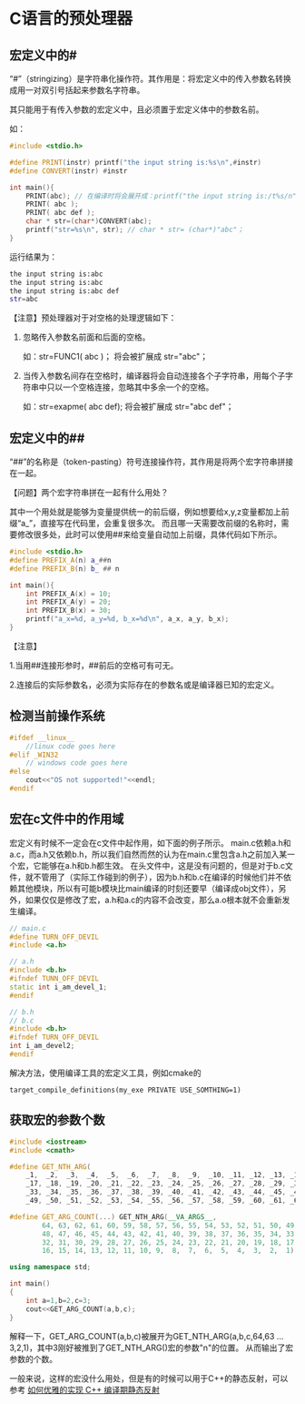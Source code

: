 # C语言的预处理器

## 宏定义中的\#

“\#”（stringizing）是字符串化操作符。其作用是：将宏定义中的传入参数名转换成用一对双引号括起来参数名字符串。

其只能用于有传入参数的宏定义中，且必须置于宏定义体中的参数名前。

如：

```cpp
#include <stdio.h>

#define PRINT(instr) printf("the input string is:%s\n",#instr)
#define CONVERT(instr) #instr

int main(){
    PRINT(abc); // 在编译时将会展开成：printf("the input string is:/t%s/n","abc");
    PRINT( abc );
    PRINT( abc def );
    char * str=(char*)CONVERT(abc); 
    printf("str=%s\n", str); // char * str= (char*)"abc"；
}
```

运行结果为：
```bash
the input string is:abc
the input string is:abc
the input string is:abc def
str=abc
```

【注意】预处理器对于对空格的处理逻辑如下：

1. 忽略传入参数名前面和后面的空格。

   如：str=FUNC1(   abc )； 将会被扩展成 str="abc"；

2. 当传入参数名间存在空格时，编译器将会自动连接各个子字符串，用每个子字符串中只以一个空格连接，忽略其中多余一个的空格。

   如：str=exapme( abc    def); 将会被扩展成 str="abc def"；


## 宏定义中的\#\#

“\#\#”的名称是（token-pasting）符号连接操作符，其作用是将两个宏字符串拼接在一起。

【问题】两个宏字符串拼在一起有什么用处？

其中一个用处就是能够为变量提供统一的前后缀，例如想要给x,y,z变量都加上前缀“a_”，直接写在代码里，会重复很多次。
而且哪一天需要改前缀的名称时，需要修改很多处，此时可以使用\#\#来给变量自动加上前缀，具体代码如下所示。

```cpp
#include <stdio.h>
#define PREFIX_A(n) a_##n
#define PREFIX_B(n) b_ ## n

int main(){
    int PREFIX_A(x) = 10;
    int PREFIX_A(y) = 20;
    int PREFIX_B(x) = 30;
    printf("a_x=%d, a_y=%d, b_x=%d\n", a_x, a_y, b_x);
}
```

【注意】

1.当用\#\#连接形参时，\#\#前后的空格可有可无。

2.连接后的实际参数名，必须为实际存在的参数名或是编译器已知的宏定义。



## 检测当前操作系统

```cpp
#ifdef __linux__ 
    //linux code goes here
#elif _WIN32
    // windows code goes here
#else
    cout<<"OS not supported!"<<endl;
#endif
```


## 宏在c文件中的作用域

宏定义有时候不一定会在c文件中起作用，如下面的例子所示。
main.c依赖a.h和a.c，而a.h又依赖b.h，所以我们自然而然的认为在main.c里包含a.h之前加入某一个宏，它能够在a.h和b.h都生效。
在头文件中，这是没有问题的，但是对于b.c文件，就不管用了（实际工作碰到的例子），因为b.h和b.c在编译的时候他们并不依赖其他模块，所以有可能b模块比main编译的时刻还要早（编译成obj文件），另外，如果仅仅是修改了宏，a.h和a.c的内容不会改变，那么a.o根本就不会重新发生编译。

```cpp
// main.c
#define TURN_OFF_DEVIL
#include <a.h>

// a.h
#include <b.h>
#ifndef TUNN_OFF_DEVIL
static int i_am_devel_1;
#endif

// b.h
// b.c
#include <b.h>
#ifndef TURN_OFF_DEVIL
int i_am_devel2;
#endif
```
解决方法，使用编译工具的宏定义工具，例如cmake的
```cppmake
target_compile_definitions(my_exe PRIVATE USE_SOMTHING=1)
```

## 获取宏的参数个数

```cpp
#include <iostream>
#include <cmath>

#define GET_NTH_ARG(                                                                        \
    _1,  _2,  _3,  _4,  _5,  _6,  _7,  _8,  _9,  _10, _11, _12, _13, _14, _15, _16,         \
    _17, _18, _19, _20, _21, _22, _23, _24, _25, _26, _27, _28, _29, _30, _31, _32,         \
    _33, _34, _35, _36, _37, _38, _39, _40, _41, _42, _43, _44, _45, _46, _47, _48,         \
    _49, _50, _51, _52, _53, _54, _55, _56, _57, _58, _59, _60, _61, _62, _63, _64, n, ...) n

#define GET_ARG_COUNT(...) GET_NTH_ARG(__VA_ARGS__,                     \
        64, 63, 62, 61, 60, 59, 58, 57, 56, 55, 54, 53, 52, 51, 50, 49, \
        48, 47, 46, 45, 44, 43, 42, 41, 40, 39, 38, 37, 36, 35, 34, 33, \
        32, 31, 30, 29, 28, 27, 26, 25, 24, 23, 22, 21, 20, 19, 18, 17, \
        16, 15, 14, 13, 12, 11, 10, 9,  8,  7,  6,  5,  4,  3,  2,  1)

using namespace std;

int main()
{
    int a=1,b=2,c=3;
    cout<<GET_ARG_COUNT(a,b,c);
}

```

解释一下，GET_ARG_COUNT(a,b,c)被展开为GET_NTH_ARG(a,b,c,64,63 ... 3,2,1)，其中3刚好被推到了GET_NTH_ARG()宏的参数"n"的位置。
从而输出了宏参数的个数。

一般来说，这样的宏没什么用处，但是有的时候可以用于C++的静态反射，可以参考
<a href="https://netcan.github.io/2020/08/01/%E5%A6%82%E4%BD%95%E4%BC%98%E9%9B%85%E7%9A%84%E5%AE%9E%E7%8E%B0C-%E7%BC%96%E8%AF%91%E6%9C%9F%E9%9D%99%E6%80%81%E5%8F%8D%E5%B0%84/">如何优雅的实现 C++ 编译期静态反射</a>